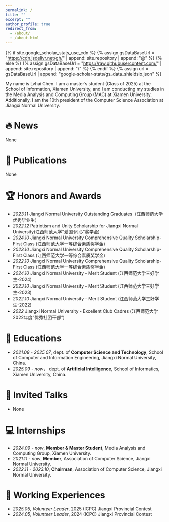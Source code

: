 ```yaml
---
permalink: /
title: ""
excerpt: ""
author_profile: true
redirect_from: 
  - /about/
  - /about.html
---
```


{% if site.google_scholar_stats_use_cdn %}
{% assign gsDataBaseUrl = "https://cdn.jsdelivr.net/gh/" | append: site.repository | append: "@" %}
{% else %}
{% assign gsDataBaseUrl = "https://raw.githubusercontent.com/" | append: site.repository | append: "/" %}
{% endif %}
{% assign url = gsDataBaseUrl | append: "google-scholar-stats/gs_data_shieldsio.json" %}

<span class='anchor' id='about-me'></span>

My name is Lvhai Chen. I am a master’s student (Class of 2025) at the School of Information, Xiamen University, and I am conducting my studies in the Media Analysis and Computing Group (MAC) at Xiamen University. Additionally, I am the 10th president of the Computer Science Association at Jiangxi Normal University. 


# 🔥 News
None

# 📝 Publications 

None

# 🏆 Honors and Awards
- *2023.11*  Jiangxi Normal University Outstanding Graduates（江西师范大学优秀毕业生）
- *2022.12*  Patriotism and Unity Scholarship for Jiangxi Normal University(江西师范大学"爱国·同心"奖学金)
- *2024.10*  Jiangxi Normal University Comprehensive Quality Scholarship- First Class (江西师范大学一等综合素质奖学金)
- *2023.10*  Jiangxi Normal University Comprehensive Quality Scholarship- First Class (江西师范大学一等综合素质奖学金)
- *2022.10*  Jiangxi Normal University Comprehensive Quality Scholarship- First Class (江西师范大学一等综合素质奖学金)
- *2024.10*  Jiangxi Normal University - Merit Student (江西师范大学三好学生-2024)
- *2023.10*  Jiangxi Normal University - Merit Student (江西师范大学三好学生-2023)
- *2022.10*  Jiangxi Normal University - Merit Student (江西师范大学三好学生-2022)
- *2022*  Jiangxi Normal University - Excellent Club Cadres (江西师范大学2022年度“优秀社团干部”)


# 📖 Educations
- *2021.09 - 2025.07*, dept. of **Computer Science and Technology**, School of Computer and Information Engineering, Jiangxi Normal University, China.
- *2025.09 - now*， dept. of **Artificial Intelligence**, School of Informatics, Xiamen University, China.

# 💬 Invited Talks
- None

# 💻 Internships
- *2024.09 - now*, **Member & Master Student**, Media Analysis and Computing Group, Xiamen University.
- *2021.11 - now*, **Member**, Association of Computer Science, Jiangxi Normal University.
- *2022.11 - 2023.10*, **Chairman**, Association of Computer Science, Jiangxi Normal University.

# 📕 Working Experiences

- *2025.05*, *Volunteer Leader*, 2025 (ICPC) Jiangxi Provincial Contest
- *2024.05*, *Volunteer Leader*, 2024 (ICPC) Jiangxi Provincial Contest
